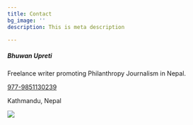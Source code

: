 ```yaml
---
title: Contact
bg_image: ''
description: This is meta description

---
```

##### **Bhuwan Upreti**

Freelance writer promoting Philanthropy Journalism in Nepal.

[977-9851130239](tel:+9779851130239)

Kathmandu, Nepal

![](/images/AuthorImage.jpeg)